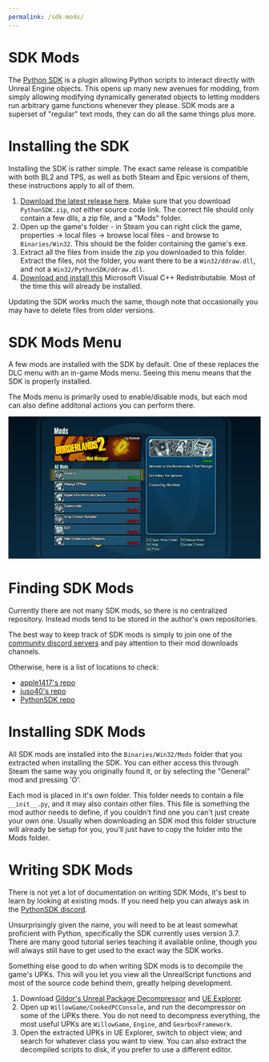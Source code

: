 ```yaml
---
permalink: /sdk-mods/
---
```


# SDK Mods

The [Python SDK](https://github.com/bl-sdk/PythonSDK) is a plugin allowing Python
scripts to interact directly with Unreal Engine objects. This opens up many new
avenues for modding, from simply allowing modifying dynamically generated objects
to letting modders run arbitrary game functions whenever they please. SDK mods
are a superset of "regular" text mods, they can do all the same things plus more.

# Installing the SDK

Installing the SDK is rather simple. The exact same release is compatible with
both BL2 and TPS, as well as both Steam and Epic versions of them, these
instructions apply to all of them.

1. [Download the latest release here](https://github.com/bl-sdk/PythonSDK/releases).
   Make sure that you download `PythonSDK.zip`, *not* either source code link.
   The correct file should only contain a few dlls, a zip file, and a "Mods" folder.
2. Open up the game's folder - in Steam you can right click the game, properties ->
   local files -> browse local files - and browse to `Binaries/Win32`.
   This should be the folder containing the game's exe.
3. Extract all the files from inside the zip you downloaded to this folder. Extract
   the files, not the folder, you want there to be a `Win32/ddraw.dll`, and not a
   `Win32/PythonSDK/ddraw.dll`.
4. [Download and install this](https://aka.ms/vs/16/release/vc_redist.x86.exe)
   Microsoft Visual C++ Redistributable. Most of the time this will already be
   installed.

Updating the SDK works much the same, though note that occasionally you may have
to delete files from older versions.

# SDK Mods Menu

A few mods are installed with the SDK by default. One of these replaces the DLC
menu with an in-game Mods menu. Seeing this menu means that the SDK is properly
installed.

The Mods menu is primarily used to enable/disable mods, but each mod can also
define additonal actions you can perform there.

[![SDK Mods Menu](/img/sdk-mods-menu.png)](/img/sdk-mods-menu.png)

# Finding SDK Mods

Currently there are not many SDK mods, so there is no centralized repository.
Instead mods tend to be stored in the author's own repositories.

The best way to keep track of SDK mods is simply to join one of the [community discord servers](/community/)
and pay attention to their mod downloads channels.

Otherwise, here is a list of locations to check:
 - [apple1417's repo](https://github.com/apple1417/bl-sdk-mods)
 - [juso40's repo](https://github.com/juso40/bl2sdk_Mods/)
 - [PythonSDK repo](https://github.com/bl-sdk/PythonSDK/tree/master/Mods)

# Installing SDK Mods

All SDK mods are installed into the `Binaries/Win32/Mods` folder that you extracted
when installing the SDK. You can either access this through Steam the same way
you originally found it, or by selecting the "General" mod and pressing 'O'.

Each mod is placed in it's own folder. This folder needs to contain a file
`__init__.py`, and it may also contain other files. This file is something the
mod author needs to define, if you couldn't find one you can't just create your
own one. Usually when downloading an SDK mod this folder structure will already
be setup for you, you'll just have to copy the folder into the Mods folder.

# Writing SDK Mods

There is not yet a lot of documentation on writing SDK Mods, it's best to learn
by looking at existing mods. If you need help you can always ask in the [PythonSDK discord](/community/).

Unsurprisingly given the name, you will need to be at least somewhat proficient
with Python, specifically the SDK currently uses version 3.7. There are many
good tutorial series teaching it available online, though you will always still
have to get used to the exact way the SDK works.

Something else good to do when writing SDK mods is to decompile the game's UPKs.
This will you let you view all the UnrealScript functions and most of the source
code behind them, greatly helping development.

1. Download [Gildor's Unreal Package Decompressor](https://www.gildor.org/downloads)
   and [UE Explorer](https://eliotvu.com/portfolio/view/21/ue-explorer).
2. Open up `WillowGame/CookedPCConsole`, and run the decompressor on some of
   the UPKs there. You do not need to decompress everything, the most useful
   UPKs are `WillowGame`, `Engine`, and `GearboxFramework`.
3. Open the extracted UPKs in UE Explorer, switch to object view, and search
   for whatever class you want to view. You can also extract the decompiled
   scripts to disk, if you prefer to use a different editor.
